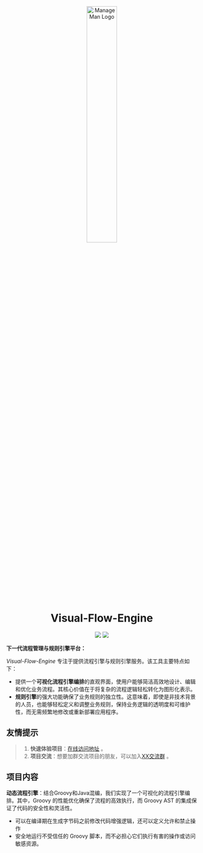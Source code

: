 <div align="center">
  <img src="https://s11.ax1x.com/2024/02/20/pFtp2U1.png" alt="ManageMan Logo" style="width:40%;" />
</div>

<h1 align="center">Visual-Flow-Engine</h1>
<div align="center">

<a href="#"><img src="https://img.shields.io/badge/github-项目地址-yellow.svg?style=plasticr"></a>
<a href="#"><img src="https://img.shields.io/badge/前端-项目地址-blueviolet.svg?style=plasticr"></a>

</div>

**下一代流程管理与规则引擎平台：**

 _Visual-Flow-Engine_ 专注于提供流程引擎与规则引擎服务。该工具主要特点如下：

- 提供一个**可视化流程引擎编排**的直观界面，使用户能够简洁高效地设计、编辑和优化业务流程。其核心价值在于将复杂的流程逻辑轻松转化为图形化表示。
- **规则引擎**的强大功能确保了业务规则的独立性。这意味着，即使是非技术背景的人员，也能够轻松定义和调整业务规则，保持业务逻辑的透明度和可维护性，而无需频繁地修改或重新部署应用程序。


## 友情提示

> 1. **快速体验项目**：[在线访问地址](http://ikuning.com:8081/visualFlow-ui.html) 。
> 2. **项目交流**：想要加群交流项目的朋友，可以加入[XX交流群]() 。

## 项目内容

 **动态流程引擎**：结合Groovy和Java混编，我们实现了一个可视化的流程引擎编排。其中，Groovy 的性能优化确保了流程的高效执行，而
   Groovy AST  的集成保证了代码的安全性和灵活性。
- 可以在编译期在生成字节码之前修改代码增强逻辑，还可以定义允许和禁止操作
- 安全地运行不受信任的 Groovy 脚本，而不必担心它们执行有害的操作或访问敏感资源。







